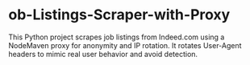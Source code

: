 # ob-Listings-Scraper-with-Proxy
This Python project scrapes job listings from Indeed.com using a NodeMaven proxy for anonymity and IP rotation. It rotates User-Agent headers to mimic real user behavior and avoid detection.
